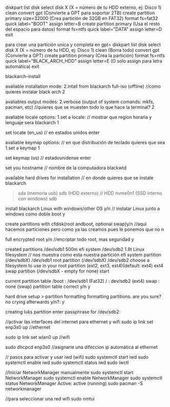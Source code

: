 diskpart
list disk
select disk X            (X = número de tu HDD externo, ej: Disco 1)
clean
convert gpt              (Convierte a GPT para soportar 2TB)
create partition primary size=32000  (Crea partición de 32GB en FAT32)
format fs=fat32 quick label="BOOT"
assign letter=B
create partition primary (Usa el resto del espacio para datos)
format fs=ntfs quick label="DATA"
assign letter=D 
exit



para crear una partición unica y completa en gpt=
diskpart
list disk
select disk X              (X = número de tu HDD, ej: Disco 1)
clean                      (Borra todo)
convert gpt                (Convierte a GPT)
create partition primary   (Crea la partición)
format fs=ntfs quick label="BLACK_ARCH_HDD"
assign letter=E            (O solo assign para letra automática)
exit




blackarch-install

avaliable installation mode:
2.intall from blackarch full-iso (offline)  //como quieres instalar black arch
	2

avaliables output modes:
2.verbose (output of system comands: mkfs, pacman, etc) //quieres que se muesten todo lo que hace la terminal?
	2

avaliable locale options:
1.set a locale:   // mostrar que region horaria y lenguaje sera blackarch
	1

set locate (en_us)  // en estados unidos
	enter

avaliable keymap options:   // en que distribución de teclado quieres que sea
1.set a keymap
	1

set keymap (us)   // estadounidense
	enter

set you hostname  // nombre de la computadora
	blackwtd

available hard drives for installation  // en donde quieres que se instale blackarch
>sda (memoria usb)
>sdb (HDD externo) // HDD
>nvme0n1 (SSD interno con windows)
	sdb

install blackarch Linux with windows/other OS y/n  // instalar Linux junto a windows como doble boot
	y

create partitions with cfdisk(root andboot, optional swap)y/n   //aquí hacemos particiones pero como ya las creamos pues le ponemos que no
	n

full encrypted root y/n  //encriptar todo root, mas seguridad
	y

created partitions
/dev/sdb1 500m efi system
/dev/sdb2 1.8t Linux filesystem  // nos muestra como esta nuestra partición
efi system partition (/dev/sdbX)
	/dev/sdb1
root partition (/dev/sdbX)
	/dev/sdb2
choose a filesystem to use in your root partition (ext2, ext3, ext4)(default: ext4)
	ext4
swap partition (/dev/sdbX - empty for none)
	start

current partition table
/boot : /dev/sdb1 (Fat32)
/ : dev/sdb2 (ext4)
swap : none (swap)
partition table correct y/n
	y

hard drive setup > partition formatting
formatting partitions. are you sure? no crying afterwards y/n?:
	y

creating luks partition
enter passphrase for /dev/sdb2:



//activar las interfaces del internet para ethernet y wifi
sudo ip link set enp3s0 up //ethernet

sudo ip link set wlan0 up //wifi

sudo dhcpcd enp3s0 //asignarle una difeccion ip automática al ethernet

// pasos para activar y usar iwd (wifi)
sudo systemctl start iwd
sudo systemctl enable iwd
sudo systemctl status iwd
sudo iwctl

//Iniciar NetworkManager manualmente
sudo systemctl start NetworkManager
sudo systemctl enable NetworkManager
sudo systemctl status NetworkManager
	Active: active (running)
sudo pacman -S networkmanager

//para seleccionar una red wifi
sudo nmtui